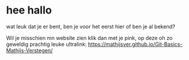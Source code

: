 # hee hallo

wat leuk dat je er bent, ben je voor het eerst hier of ben je al bekend?

Wil je misschien mn website zien klik dan met je pink,
op deze oh zo geweldig prachtig leuke ultralink: https://mathijsver.github.io/Git-Basics-Mathijs-Verstegen/
